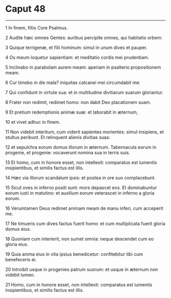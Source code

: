 # Caput 48

***

1 In finem, filiis Core Psalmus.

2 Audite hæc omnes Gentes: auribus percipite omnes, qui habitatis orbem:

3 Quique terrigenæ, et filii hominum: simul in unum dives et pauper.

4 Os meum loquetur sapientiam: et meditatio cordis mei prudentiam.

5 Inclinabo in parabolam aurem meam: aperiam in psalterio propositionem meam.

6 Cur timebo in die mala? iniquitas calcanei mei circumdabit me:

7 Qui confidunt in virtute sua: et in multitudine divitiarum suarum gloriantur.

8 Frater non redimit, redimet homo: non dabit Deo placationem suam.

9 Et pretium redemptionis animæ suæ: et laborabit in æternum,

10 et vivet adhuc in finem.

11 Non videbit interitum, cum viderit sapientes morientes: simul insipiens, et stultus peribunt. Et relinquent alienis divitias suas:

12 et sepulchra eorum domus illorum in æternum. Tabernacula eorum in progenie, et progenie: vocaverunt nomina sua in terris suis.

13 Et homo, cum in honore esset, non intellexit: comparatus est iumentis insipientibus, et similis factus est illis.

14 Hæc via illorum scandalum ipsis: et postea in ore suo complacebunt.

15 Sicut oves in inferno positi sunt: mors depascet eos. Et dominabuntur eorum iusti in matutino: et auxilium eorum veterascet in inferno a gloria eorum.

16 Verumtamen Deus redimet animam meam de manu inferi, cum acceperit me.

17 Ne timueris cum dives factus fuerit homo: et cum multiplicata fuerit gloria domus eius.

18 Quoniam cum interierit, non sumet omnia: neque descendet cum eo gloria eius.

19 Quia anima eius in vita ipsius benedicetur: confitebitur tibi cum benefeceris ei.

20 Introibit usque in progenies patrum suorum: et usque in æternum non videbit lumen.

21 Homo, cum in honore esset, non intellexit: comparatus est iumentis insipientibus, et similis factus est illis.

